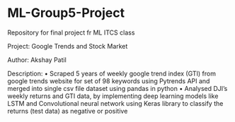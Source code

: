 # ML-Group5-Project
Repository for final project fr ML ITCS class 

Project: Google Trends and Stock Market

Author: Akshay Patil

Description:
• Scraped 5 years of weekly google trend index (GTI) from google trends website for set of 98 keywords using
Pytrends API and merged into single csv file dataset using pandas in python
• Analysed DJI’s weekly returns and GTI data, by implementing deep learning models like LSTM and Convolutional neural network using Keras library to classify the returns (test data) as negative or positive

